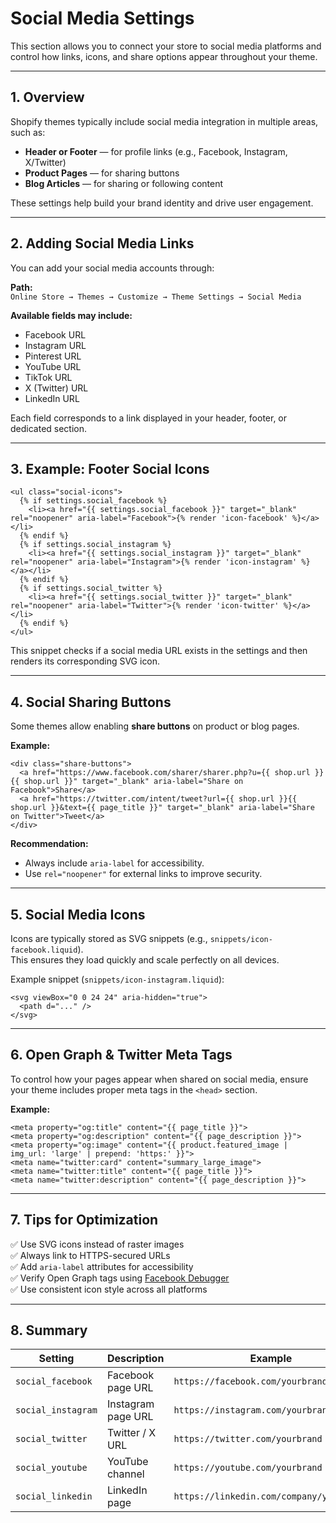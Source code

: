 # Social Media Settings

This section allows you to connect your store to social media platforms and control how links, icons, and share options appear throughout your theme.

---

## 1. Overview

Shopify themes typically include social media integration in multiple areas, such as:
- **Header or Footer** — for profile links (e.g., Facebook, Instagram, X/Twitter)
- **Product Pages** — for sharing buttons
- **Blog Articles** — for sharing or following content

These settings help build your brand identity and drive user engagement.

---

## 2. Adding Social Media Links

You can add your social media accounts through:

**Path:**  
`Online Store → Themes → Customize → Theme Settings → Social Media`

**Available fields may include:**
- Facebook URL  
- Instagram URL  
- Pinterest URL  
- YouTube URL  
- TikTok URL  
- X (Twitter) URL  
- LinkedIn URL  

Each field corresponds to a link displayed in your header, footer, or dedicated section.

---

## 3. Example: Footer Social Icons

```liquid
<ul class="social-icons">
  {% if settings.social_facebook %}
    <li><a href="{{ settings.social_facebook }}" target="_blank" rel="noopener" aria-label="Facebook">{% render 'icon-facebook' %}</a></li>
  {% endif %}
  {% if settings.social_instagram %}
    <li><a href="{{ settings.social_instagram }}" target="_blank" rel="noopener" aria-label="Instagram">{% render 'icon-instagram' %}</a></li>
  {% endif %}
  {% if settings.social_twitter %}
    <li><a href="{{ settings.social_twitter }}" target="_blank" rel="noopener" aria-label="Twitter">{% render 'icon-twitter' %}</a></li>
  {% endif %}
</ul>
```

This snippet checks if a social media URL exists in the settings and then renders its corresponding SVG icon.

---

## 4. Social Sharing Buttons

Some themes allow enabling **share buttons** on product or blog pages.

**Example:**
```liquid
<div class="share-buttons">
  <a href="https://www.facebook.com/sharer/sharer.php?u={{ shop.url }}{{ shop.url }}" target="_blank" aria-label="Share on Facebook">Share</a>
  <a href="https://twitter.com/intent/tweet?url={{ shop.url }}{{ shop.url }}&text={{ page_title }}" target="_blank" aria-label="Share on Twitter">Tweet</a>
</div>
```

**Recommendation:**
- Always include `aria-label` for accessibility.  
- Use `rel="noopener"` for external links to improve security.

---

## 5. Social Media Icons

Icons are typically stored as SVG snippets (e.g., `snippets/icon-facebook.liquid`).  
This ensures they load quickly and scale perfectly on all devices.

Example snippet (`snippets/icon-instagram.liquid`):
```liquid
<svg viewBox="0 0 24 24" aria-hidden="true">
  <path d="..." />
</svg>
```

---

## 6. Open Graph & Twitter Meta Tags

To control how your pages appear when shared on social media, ensure your theme includes proper meta tags in the `<head>` section.

**Example:**
```liquid
<meta property="og:title" content="{{ page_title }}">
<meta property="og:description" content="{{ page_description }}">
<meta property="og:image" content="{{ product.featured_image | img_url: 'large' | prepend: 'https:' }}">
<meta name="twitter:card" content="summary_large_image">
<meta name="twitter:title" content="{{ page_title }}">
<meta name="twitter:description" content="{{ page_description }}">
```

---

## 7. Tips for Optimization

✅ Use SVG icons instead of raster images  
✅ Always link to HTTPS-secured URLs  
✅ Add `aria-label` attributes for accessibility  
✅ Verify Open Graph tags using [Facebook Debugger](https://developers.facebook.com/tools/debug/)  
✅ Use consistent icon style across all platforms  

---

## 8. Summary

| Setting | Description | Example |
|----------|--------------|----------|
| `social_facebook` | Facebook page URL | `https://facebook.com/yourbrand` |
| `social_instagram` | Instagram page URL | `https://instagram.com/yourbrand` |
| `social_twitter` | Twitter / X URL | `https://twitter.com/yourbrand` |
| `social_youtube` | YouTube channel | `https://youtube.com/yourbrand` |
| `social_linkedin` | LinkedIn page | `https://linkedin.com/company/yourbrand` |

